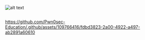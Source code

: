 ![alt text](https://i.ibb.co/kgPx71F/Dark-Simple-Future-Linked-In-Banner-2.png)
## 

https://github.com/Pwn0sec-Education/.github/assets/109766416/fdbd3823-2a00-4922-a497-ab2891a60610
